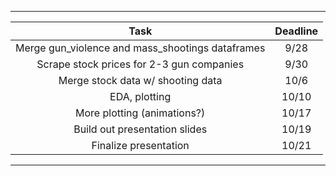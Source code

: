 -------------------------------------------------------------------------------
| **Task**                                          |   **Deadline**           |
|:-------------------------------------------------:|:------------------------:|
| Merge gun_violence and mass_shootings dataframes  |     9/28                 |
| Scrape stock prices for 2-3 gun companies         |     9/30                 |
| Merge stock data w/ shooting data                 |      10/6                |
|  EDA, plotting                                    |        10/10             |
|  More plotting (animations?)                      |         10/17            |
|  Build out presentation slides                    |         10/19            |
|  Finalize presentation                            |         10/21            |
--------------------------------------------------------------------------------
